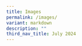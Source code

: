 ```yaml
---
title: Images
permalink: /images/
variant: markdown
description: ""
third_nav_title: July 2024
---
```

